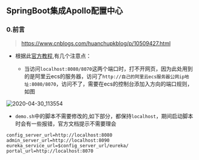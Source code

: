 ## SpringBoot集成Apollo配置中心

### 0.前言



> https://www.cnblogs.com/huanchupkblog/p/10509427.html



- 根据此[官方教程](https://github.com/nobodyiam/apollo-build-scripts),有几个注意点：
  
  - 当访问`localhost:8080/8070`这两个端口时，打不开网页，因为此处用到的是阿里云ecs的服务器，访问了`http://自己的阿里云ecs服务器公网ip地址:8080/8070`，访问不了，需要在ecs的控制台添加入方向的端口规则，如图
  

![2020-04-30_113554](D:\Dev\SrcCode\spring-boot-climbing\data-climbing-manuscripts\src\main\implement\SpringBoot集成Apollo配置中心.assets\2020-04-30_113554.png)

- `demo.sh`中的脚本不需要修改的,如下部分，都保持`localhost`，期间启动脚本时会有一些报错，官方文档提示不需要理会

```shell
config_server_url=http://localhost:8080
admin_server_url=http://localhost:8090
eureka_service_url=$config_server_url/eureka/
portal_url=http://localhost:8070
```












